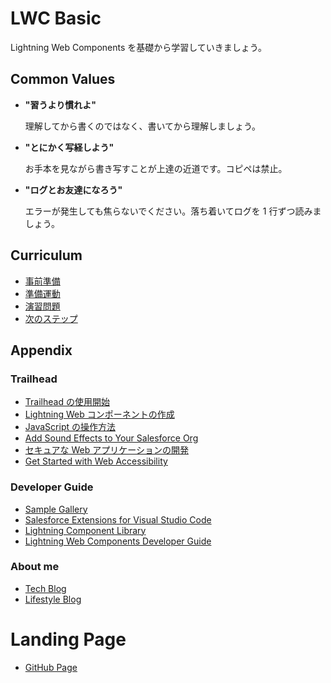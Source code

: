 # LWC Basic

Lightning Web Components を基礎から学習していきましょう。

## Common Values

- **"習うより慣れよ"**

  理解してから書くのではなく、書いてから理解しましょう。

- **"とにかく写経しよう"**

  お手本を見ながら書き写すことが上達の近道です。コピペは禁止。

- **"ログとお友達になろう"**

  エラーが発生しても焦らないでください。落ち着いてログを 1 行ずつ読みましょう。

## Curriculum

- [事前準備](https://github.com/takahitomiyamoto/lwc-basic/wiki/Prerequisite)
- [準備運動](https://github.com/takahitomiyamoto/lwc-basic/wiki/Warm-up)
- [演習問題](https://github.com/takahitomiyamoto/lwc-basic/wiki/Exercises)
- [次のステップ](https://github.com/takahitomiyamoto/lwc-basic/wiki/Next-Step)

## Appendix

### Trailhead

- [Trailhead の使用開始](https://trailhead.salesforce.com/ja/content/learn/modules/trailhead_basics/get-started-with-trailhead)
- [Lightning Web コンポーネントの作成](https://trailhead.salesforce.com/ja/content/learn/trails/build-lightning-web-components)
- [JavaScript の操作方法](https://trailhead.salesforce.com/ja/content/learn/trails/learn-to-work-with-javascript)
- [Add Sound Effects to Your Salesforce Org](https://trailhead.salesforce.com/ja/content/learn/projects/add-sound-effects-to-your-sf-org)
- [セキュアな Web アプリケーションの開発](https://trailhead.salesforce.com/ja/content/learn/trails/security_developer)
- [Get Started with Web Accessibility](https://trailhead.salesforce.com/ja/content/learn/trails/get-started-with-web-accessibility)

### Developer Guide

- [Sample Gallery](https://trailhead.salesforce.com/sample-gallery)
- [Salesforce Extensions for Visual Studio Code](https://forcedotcom.github.io/salesforcedx-vscode/)
- [Lightning Component Library](https://developer.salesforce.com/docs/component-library)
- [Lightning Web Components Developer Guide](https://developer.salesforce.com/docs/component-library/documentation/lwc)

### About me

- [Tech Blog](https://qiita.com/takahito0508)
- [Lifestyle Blog](https://medium.com/takahitomiyamoto)

# Landing Page

- [GitHub Page](https://takahitomiyamoto.github.io/lwc-basic/)
